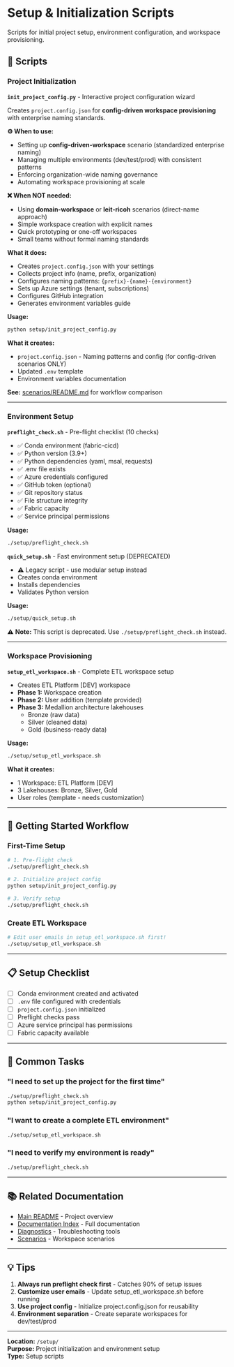 # Setup & Initialization Scripts

Scripts for initial project setup, environment configuration, and workspace provisioning.

## 📁 Scripts

### Project Initialization

**`init_project_config.py`** - Interactive project configuration wizard

Creates `project.config.json` for **config-driven workspace provisioning** with enterprise naming standards.

**⚙️ When to use:**
- Setting up **config-driven-workspace** scenario (standardized enterprise naming)
- Managing multiple environments (dev/test/prod) with consistent patterns
- Enforcing organization-wide naming governance
- Automating workspace provisioning at scale

**❌ When NOT needed:**
- Using **domain-workspace** or **leit-ricoh** scenarios (direct-name approach)
- Simple workspace creation with explicit names
- Quick prototyping or one-off workspaces
- Small teams without formal naming standards

**What it does:**
- Creates `project.config.json` with your settings
- Collects project info (name, prefix, organization)
- Configures naming patterns: `{prefix}-{name}-{environment}`
- Sets up Azure settings (tenant, subscriptions)
- Configures GitHub integration
- Generates environment variables guide

**Usage:**
```bash
python setup/init_project_config.py
```

**What it creates:**
- `project.config.json` - Naming patterns and config (for config-driven scenarios ONLY)
- Updated `.env` template
- Environment variables documentation

**See:** [scenarios/README.md](../scenarios/README.md#two-workflow-approaches) for workflow comparison

---

### Environment Setup

**`preflight_check.sh`** - Pre-flight checklist (10 checks)
- ✅ Conda environment (fabric-cicd)
- ✅ Python version (3.9+)
- ✅ Python dependencies (yaml, msal, requests)
- ✅ .env file exists
- ✅ Azure credentials configured
- ✅ GitHub token (optional)
- ✅ Git repository status
- ✅ File structure integrity
- ✅ Fabric capacity
- ✅ Service principal permissions

**Usage:**
```bash
./setup/preflight_check.sh
```

**`quick_setup.sh`** - Fast environment setup (DEPRECATED)
- ⚠️ Legacy script - use modular setup instead
- Creates conda environment
- Installs dependencies
- Validates Python version

**Usage:**
```bash
./setup/quick_setup.sh
```

⚠️ **Note:** This script is deprecated. Use `./setup/preflight_check.sh` instead.

---

### Workspace Provisioning

**`setup_etl_workspace.sh`** - Complete ETL workspace setup
- Creates ETL Platform [DEV] workspace
- **Phase 1:** Workspace creation
- **Phase 2:** User addition (template provided)
- **Phase 3:** Medallion architecture lakehouses
  - Bronze (raw data)
  - Silver (cleaned data)
  - Gold (business-ready data)

**Usage:**
```bash
./setup/setup_etl_workspace.sh
```

**What it creates:**
- 1 Workspace: ETL Platform [DEV]
- 3 Lakehouses: Bronze, Silver, Gold
- User roles (template - needs customization)

---

## 🚀 Getting Started Workflow

### First-Time Setup

```bash
# 1. Pre-flight check
./setup/preflight_check.sh

# 2. Initialize project config
python setup/init_project_config.py

# 3. Verify setup
./setup/preflight_check.sh
```

### Create ETL Workspace

```bash
# Edit user emails in setup_etl_workspace.sh first!
./setup/setup_etl_workspace.sh
```

---

## 📋 Setup Checklist

- [ ] Conda environment created and activated
- [ ] `.env` file configured with credentials
- [ ] `project.config.json` initialized
- [ ] Preflight checks pass
- [ ] Azure service principal has permissions
- [ ] Fabric capacity available

---

## 🔧 Common Tasks

### "I need to set up the project for the first time"
```bash
./setup/preflight_check.sh
python setup/init_project_config.py
```

### "I want to create a complete ETL environment"
```bash
./setup/setup_etl_workspace.sh
```

### "I need to verify my environment is ready"
```bash
./setup/preflight_check.sh
```

---

## 📚 Related Documentation

- [Main README](../README.md) - Project overview
- [Documentation Index](../docs/DOCUMENTATION_INDEX.md) - Full documentation
- [Diagnostics](../diagnostics/README.md) - Troubleshooting tools
- [Scenarios](../scenarios/README.md) - Workspace scenarios

---

## 💡 Tips

1. **Always run preflight check first** - Catches 90% of setup issues
2. **Customize user emails** - Update setup_etl_workspace.sh before running
3. **Use project config** - Initialize project.config.json for reusability
4. **Environment separation** - Create separate workspaces for dev/test/prod

---

**Location:** `/setup/`  
**Purpose:** Project initialization and environment setup  
**Type:** Setup scripts

